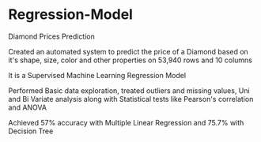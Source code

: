 # Regression-Model
Diamond Prices Prediction

Created an automated system to predict the price of a Diamond based on it's shape, size, color and other properties on 53,940 rows and 10 columns

It is a Supervised Machine Learning Regression Model

Performed Basic data exploration, treated outliers and missing values, Uni and Bi Variate analysis along with Statistical tests like Pearson's correlation and ANOVA

Achieved 57% accuracy with Multiple Linear Regression and 75.7% with Decision Tree
